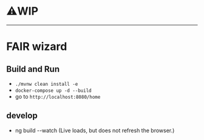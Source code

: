 # ⚠️WIP
-------
# FAIR wizard



## Build and Run
- `./mvnw clean install -e` 
- `docker-compose up -d --build`
- go to `http://localhost:8080/home`


## develop
- ng build --watch (Live loads, but does not refresh the browser.)
